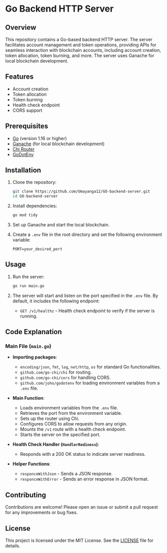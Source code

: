 # Go Backend HTTP Server

## Overview

This repository contains a Go-based backend HTTP server. The server facilitates account management and token operations, providing APIs for seamless interaction with blockchain accounts, including account creation, token allocation, token burning, and more. The server uses Ganache for local blockchain development.

## Features

- Account creation
- Token allocation
- Token burning
- Health check endpoint
- CORS support

## Prerequisites

- [Go](https://golang.org/doc/install) (version 1.16 or higher)
- [Ganache](https://www.trufflesuite.com/ganache) (for local blockchain development)
- [Chi Router](https://github.com/go-chi/chi)
- [GoDotEnv](https://github.com/joho/godotenv)

## Installation

1. Clone the repository:

    ```sh
    git clone https://github.com/Umayanga12/GO-backend-server.git
    cd GO-backend-server
    ```

2. Install dependencies:

    ```sh
    go mod tidy
    ```

3. Set up Ganache and start the local blockchain.

4. Create a `.env` file in the root directory and set the following environment variable:

    ```plaintext
    PORT=your_desired_port
    ```

## Usage

1. Run the server:

    ```sh
    go run main.go
    ```

2. The server will start and listen on the port specified in the `.env` file. By default, it includes the following endpoint:

    - `GET /v1/healthz` - Health check endpoint to verify if the server is running.

## Code Explanation

### Main File (`main.go`)

- **Importing packages**:
  - `encoding/json`, `fmt`, `log`, `net/http`, `os` for standard Go functionalities.
  - `github.com/go-chi/chi` for routing.
  - `github.com/go-chi/cors` for handling CORS.
  - `github.com/joho/godotenv` for loading environment variables from a `.env` file.

- **Main Function**:
  - Loads environment variables from the `.env` file.
  - Retrieves the port from the environment variable.
  - Sets up the router using Chi.
  - Configures CORS to allow requests from any origin.
  - Mounts the `/v1` route with a health check endpoint.
  - Starts the server on the specified port.

- **Health Check Handler (`HandlerRediness`)**:
  - Responds with a 200 OK status to indicate server readiness.

- **Helper Functions**:
  - `responceWithJson` - Sends a JSON response.
  - `responceWithError` - Sends an error response in JSON format.

## Contributing

Contributions are welcome! Please open an issue or submit a pull request for any improvements or bug fixes.

## License

This project is licensed under the MIT License. See the [LICENSE](LICENSE) file for details.
